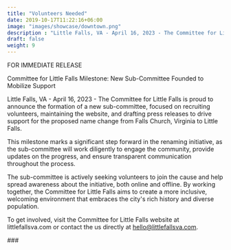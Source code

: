 ```yaml
---
title: "Volunteers Needed"
date: 2019-10-17T11:22:16+06:00
image: "images/showcase/downtown.png"
description : "Little Falls, VA - April 16, 2023 - The Committee for Little Falls is proud to announce the formation of a new sub-committee, focused on recruiting volunteers, maintaining the website, and drafting press releases to drive support for the proposed name change from Falls Church, Virginia to Little Falls."
draft: false
weight: 9
---
```



FOR IMMEDIATE RELEASE

Committee for Little Falls Milestone: New Sub-Committee Founded to Mobilize Support

Little Falls, VA - April 16, 2023 - The Committee for Little Falls is proud to announce the formation of a new sub-committee, focused on recruiting volunteers, maintaining the website, and drafting press releases to drive support for the proposed name change from Falls Church, Virginia to Little Falls.

This milestone marks a significant step forward in the renaming initiative, as the sub-committee will work diligently to engage the community, provide updates on the progress, and ensure transparent communication throughout the process.

The sub-committee is actively seeking volunteers to join the cause and help spread awareness about the initiative, both online and offline. By working together, the Committee for Little Falls aims to create a more inclusive, welcoming environment that embraces the city's rich history and diverse population.

To get involved, visit the Committee for Little Falls website at littlefallsva.com or contact the us directly at hello@littlefallsva.com.

\#\#\#